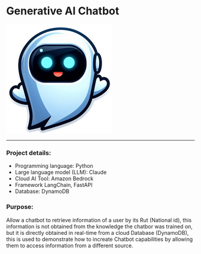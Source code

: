 # Generative AI Chatbot
![alt Chatbot](docs/images/chatbot.png)

---

### Project details:
* Programming language: Python 
* Large language model (LLM): Claude 
* Cloud AI Tool: Amazon Bedrock 
* Framework LangChain, FastAPI 
* Database: DynamoDB 

### Purpose:
Allow a chatbot to retrieve information of a user by its Rut (National id), this information is not obtained from the knowledge the chatbor was trained on, but it is directly obtained in real-time from a cloud Database (DynamoDB), this is used to demonstrate how to increate Chatbot capabilities by allowing them to access information from a different source.